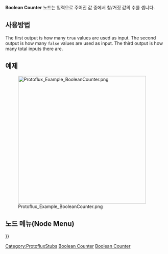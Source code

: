 <languages></languages>

<div class="mw-translate-fuzzy">

**Boolean Counter** 노드는 입력으로 주어진 값 중에서 참/거짓 값의 수를
셉니다.

## 사용방법

</div>

The first output is how many `true` values are used as input. The second
output is how many `false` values are used as input. The third output is
how many total inputs there are.

<div class="mw-translate-fuzzy">

## 예제

</div>

<figure>
<img src="Protoflux_Example_BooleanCounter.png" title="Protoflux_Example_BooleanCounter.png" width="400" alt="Protoflux_Example_BooleanCounter.png" /><figcaption aria-hidden="true">Protoflux_Example_BooleanCounter.png</figcaption>
</figure>

## 노드 메뉴(Node Menu)

}}

[Category:ProtofluxStubs](Category:ProtofluxStubs "wikilink") [Boolean
Counter](Category:Protoflux{{#translation:}} "wikilink") [Boolean
Counter](Category:Protoflux:Math:Binary{{#translation:}} "wikilink")